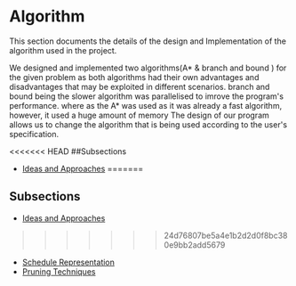 # Algorithm

This section documents the details of the design and Implementation of the algorithm used in the project.

We designed and implemented two algorithms(A* & branch and bound ) for the given problem as both algorithms had their own advantages and disadvantages that may be exploited in different scenarios.
branch and bound being the slower algorithm was parallelised to imrove the program's performance. where as the A* was used as it was already a fast algorithm, however, it used a huge amount of memory
The design of our program allows us to change the algorithm that is being used according to the user's specification.   

<<<<<<< HEAD
##Subsections
* [Ideas and Approaches](ideas-and-Approaches.md)
=======
## Subsections

* [Ideas and Approaches](Software-Architecture.md)
>>>>>>> 24d76807be5a4e1b2d2d0f8bc380e9bb2add5679
* [Schedule Representation](Schedule-Representation.md)
* [Pruning Techniques ](Project-Plan.md)

   